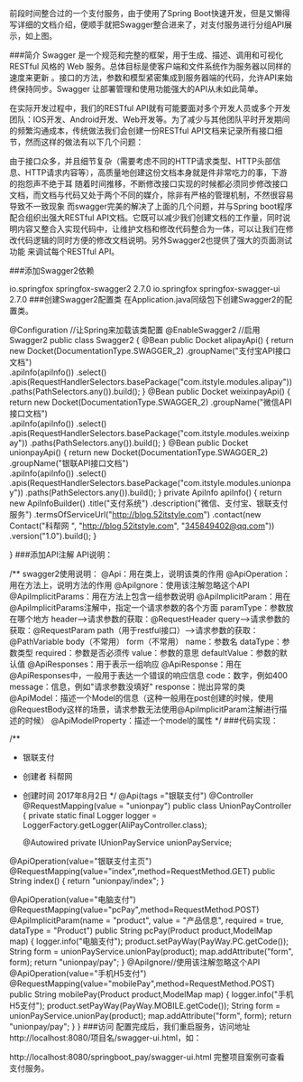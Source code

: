 


前段时间整合过的一个支付服务，由于使用了Spring Boot快速开发，但是又懒得写详细的文档介绍，便顺手就把Swagger整合进来了，对支付服务进行分组API展示，如上图。

###简介
Swagger 是一个规范和完整的框架，用于生成、描述、调用和可视化 RESTful 风格的 Web 服务。总体目标是使客户端和文件系统作为服务器以同样的速度来更新 。接口的方法，参数和模型紧密集成到服务器端的代码，允许API来始终保持同步。Swagger 让部署管理和使用功能强大的API从未如此简单。

在实际开发过程中，我们的RESTful API就有可能要面对多个开发人员或多个开发团队：IOS开发、Android开发、Web开发等。为了减少与其他团队平时开发期间的频繁沟通成本，传统做法我们会创建一份RESTful API文档来记录所有接口细节，然而这样的做法有以下几个问题：

由于接口众多，并且细节复杂（需要考虑不同的HTTP请求类型、HTTP头部信息、HTTP请求内容等），高质量地创建这份文档本身就是件非常吃力的事，下游的抱怨声不绝于耳
随着时间推移，不断修改接口实现的时候都必须同步修改接口文档，而文档与代码又处于两个不同的媒介，除非有严格的管理机制，不然很容易导致不一致现象
而swagger完美的解决了上面的几个问题，并与Spring boot程序配合组织出强大RESTful API文档。它既可以减少我们创建文档的工作量，同时说明内容又整合入实现代码中，让维护文档和修改代码整合为一体，可以让我们在修改代码逻辑的同时方便的修改文档说明。另外Swagger2也提供了强大的页面测试功能 来调试每个RESTful API。

###添加Swagger2依赖
<!-- swagger2 文档 截止目前 为最新版本 -->
<dependency>
    <groupId>io.springfox</groupId>
    <artifactId>springfox-swagger2</artifactId>
    <version>2.7.0</version>
</dependency>
<dependency>
    <groupId>io.springfox</groupId>
    <artifactId>springfox-swagger-ui</artifactId>
    <version>2.7.0</version>
</dependency>
###创建Swagger2配置类
在Application.java同级包下创建Swagger2的配置类。

@Configuration //让Spring来加载该类配置
@EnableSwagger2 //启用Swagger2
public class Swagger2 {
    @Bean
    public Docket alipayApi() {
        return new Docket(DocumentationType.SWAGGER_2)
                .groupName("支付宝API接口文档")  
                .apiInfo(apiInfo())
                .select()
                .apis(RequestHandlerSelectors.basePackage("com.itstyle.modules.alipay"))
                .paths(PathSelectors.any()).build();
    }
    @Bean
    public Docket weixinpayApi() {
        return new Docket(DocumentationType.SWAGGER_2)
                .groupName("微信API接口文档")  
                .apiInfo(apiInfo())
                .select()
                .apis(RequestHandlerSelectors.basePackage("com.itstyle.modules.weixinpay"))
                .paths(PathSelectors.any()).build();
    }
    @Bean
    public Docket unionpayApi() {
        return new Docket(DocumentationType.SWAGGER_2)
                .groupName("银联API接口文档")  
                .apiInfo(apiInfo())
                .select()
                .apis(RequestHandlerSelectors.basePackage("com.itstyle.modules.unionpay"))
                .paths(PathSelectors.any()).build();
    }
    private ApiInfo apiInfo() {
        return new ApiInfoBuilder()
                .title("支付系统")
                .description("微信、支付宝、银联支付服务")
                .termsOfServiceUrl("http://blog.52itstyle.com")
                .contact(new Contact("科帮网 ", "http://blog.52itstyle.com", "345849402@qq.com"))
                .version("1.0").build();
    }

}
###添加API注解
API说明：

/**
  swagger2使用说明：
         @Api：用在类上，说明该类的作用
         @ApiOperation：用在方法上，说明方法的作用
         @ApiIgnore：使用该注解忽略这个API
         @ApiImplicitParams：用在方法上包含一组参数说明
         @ApiImplicitParam：用在@ApiImplicitParams注解中，指定一个请求参数的各个方面
            paramType：参数放在哪个地方
                 header-->请求参数的获取：@RequestHeader
                 query-->请求参数的获取：@RequestParam
                 path（用于restful接口）-->请求参数的获取：@PathVariable
                 body（不常用）
                 form（不常用）
             name：参数名
             dataType：参数类型
             required：参数是否必须传
             value：参数的意思
             defaultValue：参数的默认值
         @ApiResponses：用于表示一组响应
         @ApiResponse：用在@ApiResponses中，一般用于表达一个错误的响应信息
             code：数字，例如400
             message：信息，例如"请求参数没填好"
             response：抛出异常的类
         @ApiModel：描述一个Model的信息（这种一般用在post创建的时候，使用@RequestBody这样的场景，请求参数无法使用@ApiImplicitParam注解进行描述的时候）
            @ApiModelProperty：描述一个model的属性
 */
###代码实现：

/**
 * 银联支付
 * 创建者 科帮网
 * 创建时间    2017年8月2日
 */
@Api(tags ="银联支付")
@Controller
@RequestMapping(value = "unionpay")
public class UnionPayController {
    private static final Logger logger =    LoggerFactory.getLogger(AliPayController.class);

    @Autowired
    private IUnionPayService unionPayService;

@ApiOperation(value="银联支付主页")   @RequestMapping(value="index",method=RequestMethod.GET)
    public String   index() {
        return "unionpay/index";
    }

@ApiOperation(value="电脑支付")    
@RequestMapping(value="pcPay",method=RequestMethod.POST)
@ApiImplicitParam(name = "product", value = "产品信息", required = true, dataType = "Product")
   public String  pcPay(Product product,ModelMap map) {
        logger.info("电脑支付");
        product.setPayWay(PayWay.PC.getCode());
        String form  =  unionPayService.unionPay(product);
        map.addAttribute("form", form);
        return "unionpay/pay";
    }
@ApiIgnore//使用该注解忽略这个API
@ApiOperation(value="手机H5支付")
@RequestMapping(value="mobilePay",method=RequestMethod.POST)
    public String  mobilePay(Product product,ModelMap map) {
        logger.info("手机H5支付");
        product.setPayWay(PayWay.MOBILE.getCode());
        String form  =  unionPayService.unionPay(product);
        map.addAttribute("form", form);
        return "unionpay/pay";
    }
}
###访问
配置完成后，我们重启服务，访问地址 http://localhost:8080/项目名/swagger-ui.html，如：

http://localhost:8080/springboot_pay/swagger-ui.html
完整项目案例可查看 支付服务。